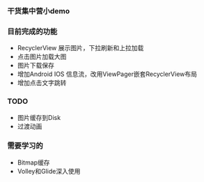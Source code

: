 ### 干货集中营小demo

### 目前完成的功能
- RecyclerView 展示图片，下拉刷新和上拉加载
- 点击图片加载大图
- 图片下载保存
- 增加Android IOS 信息流，改用ViewPager嵌套RecyclerView布局
- 增加点击文字跳转

### TODO
- 图片缓存到Disk
- 过渡动画

### 需要学习的
- Bitmap缓存
- Volley和Glide深入使用